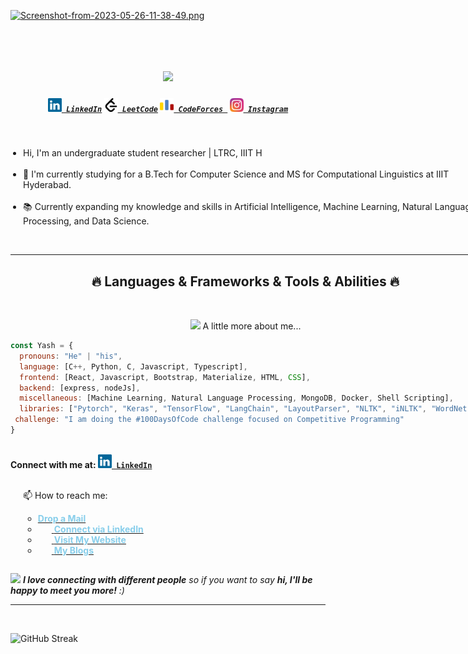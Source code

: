 [![Screenshot-from-2023-05-26-11-38-49.png](https://i.postimg.cc/kgvmqyJg/Screenshot-from-2023-05-26-11-38-49.png)](https://postimg.cc/4YyM1VHD)

<br> 
<h1 align="center">
  <a href="https://git.io/typing-svg">
    <img src="https://readme-typing-svg.herokuapp.com/?lines=Hello,+There!+👋;This+is+Yash+Bhaskar..;Nice+to+meet+you!&center=true&size=30">
  </a>
</h1>


<h5 align="center">
  <code><a href="https://in.linkedin.com/in/yash-bhaskar" title="LinkedIn Profile"><img width="22" src="images/linkedin.svg"> LinkedIn</a></code>
  <code><a href="https://leetcode.com/yash9439/" title="LeetCode Profile"><img width="22" src="images/leetcode.svg"> LeetCode</a></code>
  <code><a href="https://codeforces.com/profile/yashBhaskar" title="Code Forces Profile"><img width="22" src="images/codeforces.svg"> CodeForces </a></code>
  <code><a href="https://www.instagram.com/yashbhaskar653/" title="Instagram Profile"><img width="22" src="images/instagram.svg"> Instagram</a></code>
</h5>
<br>

<div style="display: flex;">
  <div style="flex: 1;">
<p>
  <ul style="list-style-type: disc; padding-left: 20px;">
    <li>Hi, I'm an undergraduate student researcher | LTRC, IIIT H</li>
    <br>
    <li>🔬 I'm currently studying for a B.Tech for Computer Science and MS for Computational Linguistics at IIIT Hyderabad.</li>
    <br>
    <li>📚 Currently expanding my knowledge and skills in Artificial Intelligence, Machine Learning, Natural Language Processing, and Data Science.</li>
  </ul>
  <br>
    
<hr>
<h2 align="center">🔥 Languages & Frameworks & Tools & Abilities 🔥</h2>
<br>
<p align="center">
<img src="https://media.giphy.com/media/VgCDAzcKvsR6OM0uWg/giphy.gif" width="50"> A little more about me...  

    
```javascript
const Yash = {
  pronouns: "He" | "his",
  language: [C++, Python, C, Javascript, Typescript],
  frontend: [React, Javascript, Bootstrap, Materialize, HTML, CSS],
  backend: [express, nodeJs],
  miscellaneous: [Machine Learning, Natural Language Processing, MongoDB, Docker, Shell Scripting],
  libraries: ["Pytorch", "Keras", "TensorFlow", "LangChain", "LayoutParser", "NLTK", "iNLTK", "WordNet"],
 challenge: "I am doing the #100DaysOfCode challenge focused on Competitive Programming"
}
```
    
<br>
  <strong>Connect with me at:  <code><a href="https://in.linkedin.com/in/yash-bhaskar" title="LinkedIn Profile"><img width="22" src="images/linkedin.svg"> LinkedIn</a></code></strong>
  <ul style="list-style-type: disc; padding-left: 20px;">
    <br>
    📫 How to reach me:
    <ul> 
    <li><a href="mailto:yash.bhaskar@research.iiit.ac.in"><strong style="color: skyblue;">Drop a Mail</strong></a></li>
    <li><a href="https://in.linkedin.com/in/yash-bhaskar" title="LinkedIn Profile"><img width="22"> <strong style="color: skyblue;">Connect via LinkedIn</strong></a></li>
    <li><a href="https://yash9439.github.io/" title="Personal Website"><img width="22"> <strong style="color: skyblue;">Visit My Website</strong></a></li>
    <li><a href="https://medium.com/@yash9439" title="Articles"><img width="22"> <strong style="color: skyblue;">My Blogs</strong></a></li>
    </ul>
  </ul>
</p>

  </div>
  <div style="flex: 1;">
    <img alt="Coder GIF" height="250" width="350" src="https://thumbs.gfycat.com/EvilNextDevilfish-small.gif">
  </div>
</div>





<img src="https://media.giphy.com/media/LnQjpWaON8nhr21vNW/giphy.gif" width="60"> <em><b>I love connecting with different people</b> so if you want to say <b>hi, I'll be happy to meet you more!</b> :)</em>


<hr>
<br>
<p align="center">
  <div width="100%" align="left">
  
  ![GitHub Streak](https://github-readme-streak-stats.herokuapp.com/?user=yash9439&theme=dark&hide_border=false)

  </div>
<!--   <div width="100%" align="right">

  ![Top Languages](https://github-readme-stats.vercel.app/api/top-langs/?username=yash9439&theme=dark&hide_border=false&include_all_commits=false&count_private=false&layout=compact)

  </div> -->
</p>

<!-- 
<h2 align="center">👨‍💻 Repositories 👨‍💻</h2>
<br>
<div width="100%" align="center">
  <a align="left" href="https://github.com/yash9439/NLP-ProjectArchive" title="NLP-ProjectArchive"><img align="left" height="115" src="https://github-readme-stats.vercel.app/api/pin/?username=yash9439&repo=NLP-ProjectArchive&theme=react&border_color=61dafb&border_radius=10"></a><a align="right" href="https://github.com/yash9439/reddit-clone" title="reddit-clone"><img align="right" height="115" src="https://github-readme-stats.vercel.app/api/pin/?username=yash9439&repo=reddit-clone&theme=react&border_color=61dafb&border_radius=10"></a>
</div>
<br/><br/><br/><br/><br/><br/>
<div width="100%" align="center">
  <a align="left" href="https://github.com/yash9439/Algorithms-Collection" title="Algorithms-Collection"><img align="left" height="115" src="https://github-readme-stats.vercel.app/api/pin/?username=yash9439&repo=Algorithms-Collection&theme=react&border_color=61dafb&border_radius=10"></a>
  <a align="right" href="https://github.com/yash9439/ASM-Code" title="Copy&Move Forgery Detection With DCT"><img align="right" height="115" src="https://github-readme-stats.vercel.app/api/pin/?username=yash9439&repo=ASM-Code&theme=react&border_color=61dafb&border_radius=10"></a>
</div>
<br/><br/><br/> -->
<!-- <div width="100%" align="center">
  <a align="left" href="https://github.com/yash9439/cpp-openmp-needleman-wunsch" title="Needleman Wunsch Algorithm With OpenMP"><img align="left" height="115" src="https://github-readme-stats.vercel.app/api/pin/?username=yash9439&repo=cpp-openmp-needleman-wunsch&theme=react&border_color=61dafb&border_radius=10"></a>
  <a align="right" href="https://github.com/yash9439/javascript-minesweeper" title="Minesweeper"><img align="right" height="115" src="https://github-readme-stats.vercel.app/api/pin/?username=yash9439&repo=javascript-minesweeper&theme=react&border_color=61dafb&border_radius=10"></a>
</div>
<br/><br/><br/><br/><br/><br/> -->

<!-- <br/><br/><br/><br/><br/><br/>


<h4 align="center">
  <a href="https://github.com/yash9439?tab=repositories" title="Show Repositories">🔎 Show More 🔍</a>
</h4> -->


